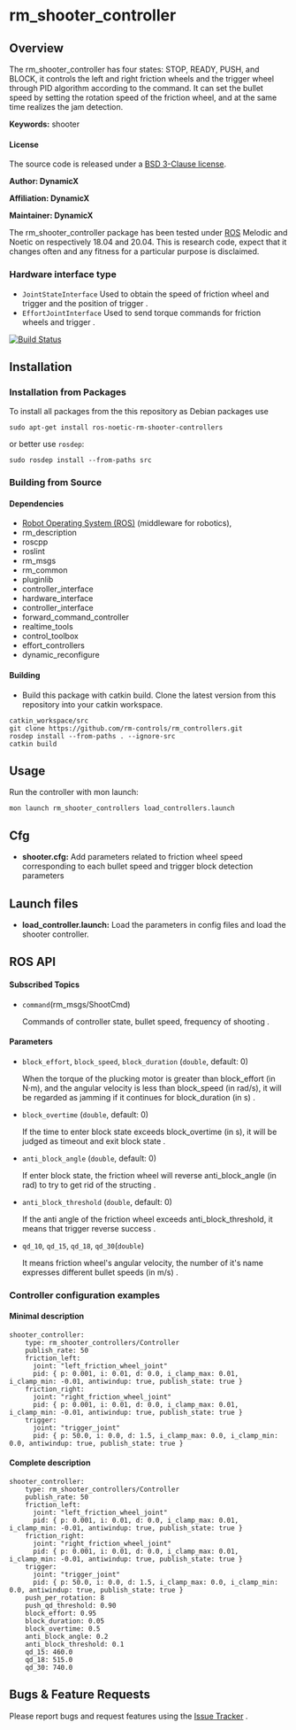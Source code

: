 # rm_shooter_controller

## Overview
The rm_shooter_controller has four states: STOP, READY, PUSH, and BLOCK, it controls the left and right friction wheels and the trigger wheel through PID algorithm according to the command. It can set the bullet speed by setting the rotation speed of the friction wheel, and at the same time realizes the jam detection.

**Keywords:** shooter

#### License

The source code is released under a [BSD 3-Clause license]().

**Author: DynamicX**

**Affiliation: DynamicX**

**Maintainer: DynamicX**

The rm_shooter_controller package has been tested under [ROS](http://www.ros.org) Melodic and Noetic on respectively 18.04 and 20.04. This is research code, expect that it changes often and any fitness for a particular purpose is disclaimed.

### Hardware interface type

+ `JointStateInterface` Used to obtain the speed of friction wheel and trigger and the position of trigger .
+ `EffortJointInterface` Used to send torque commands for friction wheels and trigger .

[![Build Status](http://rsl-ci.ethz.ch/buildStatus/icon?job=ros_best_practices)](http://rsl-ci.ethz.ch/job/ros_best_practices/)

## Installation

### Installation from Packages

To install all packages from the this repository as Debian packages use

```
sudo apt-get install ros-noetic-rm-shooter-controllers
```
or better use `rosdep`:
```
sudo rosdep install --from-paths src
```

### Building from Source

#### Dependencies

- [Robot Operating System (ROS)](http://wiki.ros.org/) (middleware for robotics),
- rm_description
- roscpp
- roslint
- rm_msgs
- rm_common
- pluginlib
- controller_interface
- hardware_interface
- controller_interface
- forward_command_controller
- realtime_tools
- control_toolbox
- effort_controllers
- dynamic_reconfigure

#### Building

+ Build this package with catkin build. Clone the latest version from this repository into your catkin workspace.
```
catkin_workspace/src
git clone https://github.com/rm-controls/rm_controllers.git
rosdep install --from-paths . --ignore-src
catkin build
```

## Usage

Run the controller with mon launch:

```
mon launch rm_shooter_controllers load_controllers.launch
```

## Cfg

+ **shooter.cfg:** Add parameters related to friction wheel speed corresponding to each bullet speed and trigger block detection parameters

## Launch files

- **load_controller.launch:** Load the parameters in config files and load the shooter controller.

## ROS API

#### Subscribed Topics

* `command`(rm_msgs/ShootCmd)

  Commands of controller state, bullet speed, frequency of shooting .

#### Parameters

* `block_effort`, `block_speed`, `block_duration` (`double`, default: 0)

  When the torque of the plucking motor is greater than block_effort (in N·m), and the angular velocity is less than block_speed (in rad/s), it will be regarded as jamming if it continues for block_duration (in s) .

* `block_overtime` (`double`, default: 0)

  If the time to enter block state exceeds block_overtime (in s), it will be judged as timeout and exit block state .

* `anti_block_angle` (`double`, default: 0)

  If enter block state, the friction wheel will reverse anti_block_angle (in rad) to try to get rid of the structing .

* `anti_block_threshold` (`double`, default: 0)

  If the anti angle of the friction wheel exceeds anti_block_threshold, it means that trigger reverse success .

* `qd_10`, `qd_15`, `qd_18`, `qd_30`(`double`)

  It means friction wheel's angular velocity, the number of it's name expresses different bullet speeds (in m/s) .


### Controller configuration examples

#### Minimal description

```
shooter_controller:
    type: rm_shooter_controllers/Controller
    publish_rate: 50
    friction_left:
      joint: "left_friction_wheel_joint"
      pid: { p: 0.001, i: 0.01, d: 0.0, i_clamp_max: 0.01, i_clamp_min: -0.01, antiwindup: true, publish_state: true }
    friction_right:
      joint: "right_friction_wheel_joint"
      pid: { p: 0.001, i: 0.01, d: 0.0, i_clamp_max: 0.01, i_clamp_min: -0.01, antiwindup: true, publish_state: true }
    trigger:
      joint: "trigger_joint"
      pid: { p: 50.0, i: 0.0, d: 1.5, i_clamp_max: 0.0, i_clamp_min: 0.0, antiwindup: true, publish_state: true }
```

#### Complete description

```
shooter_controller:
    type: rm_shooter_controllers/Controller
    publish_rate: 50
    friction_left:
      joint: "left_friction_wheel_joint"
      pid: { p: 0.001, i: 0.01, d: 0.0, i_clamp_max: 0.01, i_clamp_min: -0.01, antiwindup: true, publish_state: true }
    friction_right:
      joint: "right_friction_wheel_joint"
      pid: { p: 0.001, i: 0.01, d: 0.0, i_clamp_max: 0.01, i_clamp_min: -0.01, antiwindup: true, publish_state: true }
    trigger:
      joint: "trigger_joint"
      pid: { p: 50.0, i: 0.0, d: 1.5, i_clamp_max: 0.0, i_clamp_min: 0.0, antiwindup: true, publish_state: true }
    push_per_rotation: 8
    push_qd_threshold: 0.90
    block_effort: 0.95
    block_duration: 0.05
    block_overtime: 0.5
    anti_block_angle: 0.2
    anti_block_threshold: 0.1
    qd_15: 460.0
    qd_18: 515.0
    qd_30: 740.0
```

## Bugs & Feature Requests

Please report bugs and request features using the [Issue Tracker](https://github.com/gdut-dynamic-x/simple_chassis_controller/issues) .
